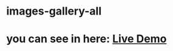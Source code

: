 # images-gallery-all
# you can see in here: <a href="https://images-gallery-all.netlify.app/"> Live Demo </a>